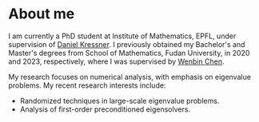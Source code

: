 # About me


I am currently a PhD student at Institute of Mathematics, EPFL, under supervision of [Daniel Kressner](https://people.epfl.ch/daniel.kressner?lang=en). I previously obtained my Bachelor's and Master's degrees from School of Mathematics, Fudan University, in 2020 and 2023, respectively, where I was supervised by [Wenbin Chen](https://math.fudan.edu.cn/fa/5c/c30607a326236/page.htm).

My research focuses on numerical analysis, with emphasis on eigenvalue problems. My recent research interests include:

* Randomized techniques in large-scale eigenvalue problems.
* Analysis of first-order preconditioned eigensolvers.